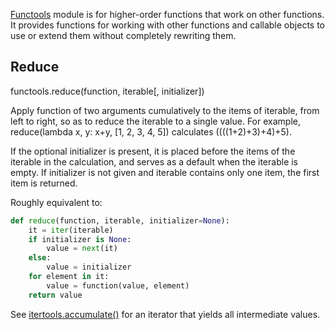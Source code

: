 [Functools](https://docs.python.org/3/library/functools.html) module is for higher-order functions that work on other functions. It provides functions for working with other functions and callable objects to use or extend them without completely rewriting them.



## Reduce

functools.reduce(function, iterable[, initializer])

Apply function of two arguments cumulatively to the items of iterable, from left to right, so as to reduce the iterable to a single value. For example, reduce(lambda x, y: x+y, [1, 2, 3, 4, 5]) calculates ((((1+2)+3)+4)+5).

If the optional initializer is present, it is placed before the items of the iterable in the calculation, and serves as a default when the iterable is empty. If initializer is not given and iterable contains only one item, the first item is returned.

Roughly equivalent to:

``` py
def reduce(function, iterable, initializer=None):
    it = iter(iterable)
    if initializer is None:
        value = next(it)
    else:
        value = initializer
    for element in it:
        value = function(value, element)
    return value
```

See [itertools.accumulate()](https://docs.python.org/3/library/itertools.html#itertools.accumulate) for an iterator that yields all intermediate values.